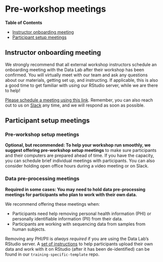 # Pre-workshop meetings

<!-- START doctoc generated TOC please keep comment here to allow auto update -->
<!-- DON'T EDIT THIS SECTION, INSTEAD RE-RUN doctoc TO UPDATE -->
**Table of Contents**

* [Instructor onboarding meeting](#instructor-onboarding-meeting)
* [Participant setup meetings](#participant-setup-meetings)

<!-- END doctoc generated TOC please keep comment here to allow auto update -->

## Instructor onboarding meeting

We strongly recommend that all external workshop instructors schedule an onboarding meeting with the Data Lab after their workshop has been confirmed. 
You will virtually meet with our team and ask any questions about our materials, getting set up, and instructing. 
If applicable, this is also a good time to get familiar with using our RStudio server, while we are there to help!  

[Please schedule a meeting using this link](https://meetings.hubspot.com/jen-omalley/external-workshop-onboarding-meeting). 
Remember, you can also reach out to us on [Slack](https://cancer-data-science.slack.com/) any time, and we will respond as soon as possible.

## Participant setup meetings

### Pre-workshop setup meetings

**Optional, but recommended: To help your workshop run smoothly, we suggest offering pre-workshop setup meetings** to make sure participants and their computers are prepared ahead of time. 
If you have the capacity, you can schedule brief individual meetings with participants. 
You can also consider holding open office hours during a video meeting or on Slack.

### Data pre-processing meetings

**Required in some cases: You may need to hold data pre-processing meetings for participants who plan to work with their own data.** 

We recommend offering these meetings when:

* Participants need help removing personal health information (PHI) or personally identifiable information (PII) from their data.
* Participants are working with sequencing data from samples from human subjects.

Removing any PHI/PII is *always required* if you are using the Data Lab’s RStudio server. 
A [set of instructions](https://github.com/AlexsLemonade/training-specific-template/blob/main/workshop/working-with-your-own-data.md) to help participants upload their own data and work with it on RStudio (after it has been de-identified) can be found in our `training-specific-template` repo. 


